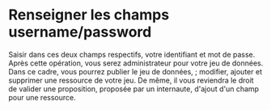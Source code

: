# Renseigner les champs username/password

Saisir dans ces deux champs respectifs, votre identifiant et mot de passe. Après cette opération, vous serez administrateur pour votre jeu de données. Dans ce cadre, vous pourrez publier le jeu de données, ; modifier, ajouter et supprimer une ressource de votre jeu. De même, il vous reviendra le droit de valider une proposition, proposée par un internaute, d'ajout d'un champ pour une ressource.

